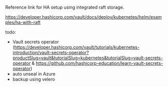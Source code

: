 Reference link for HA setup using integrated raft storage.

https://developer.hashicorp.com/vault/docs/deploy/kubernetes/helm/examples/ha-with-raft

todo:

- Vault secrets operator (https://developer.hashicorp.com/vault/tutorials/kubernetes-introduction/vault-secrets-operator?productSlug=vault&tutorialSlug=kubernetes&tutorialSlug=vault-secrets-operator & 
https://github.com/hashicorp-education/learn-vault-secrets-operator) 
- auto unseal in Azure
- backup using velero
